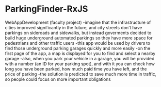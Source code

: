 # ParkingFinder-RxJS
WebAppDevelopment (faculty project)
    -imagine that the infrastructure of cities improved significantly in the future, and city streets don't have parkings on sideroads and sidewalks, but instead goverments decided to build huge underground automated parkings so they have more space for pedestrians and other traffic users
    -this app would be used by drivers to find those underground parking garages quickly and more easily
    -on the first page of the app, a map is displayed for you to find and select a nearby garage
    -also, when you park your vehicle in a garage, you will be provided with a number (an ID for your parking spot), and with it you can check how long you have been parked, how much paid time you have left, and the price of parking
    -the solution is predicted to save much more time in traffic, so people could focus on more important obligations